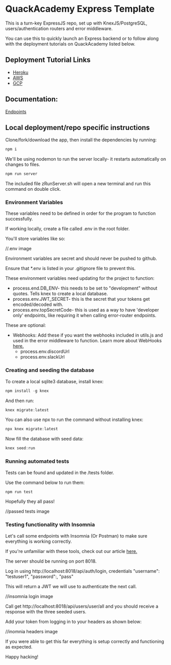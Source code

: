 # QuackAcademy Express Template

This is a turn-key ExpressJS repo, set up with KnexJS/PostgreSQL, users/authentication routers and error middleware.

You can use this to quickly launch an Express backend or to follow along with the deployment tutorials on QuackAcademy listed below.

## Deployment Tutorial Links
* [Heroku](https://www.quackacademy.com/curriculum/backend/09a-heroku)
* [AWS](https://www.quackacademy.com/curriculum/backend/09b-aws)
* [GCP](https://www.quackacademy.com/curriculum/backend/09c-gcp)

## Documentation:
[Endpoints](https://github.com//QuackAcademy/Express-Template/blob/master/Endpoints.md)

## Local deployment/repo specific instructions

Clone/fork/download the app, then install the dependencies by running:
```js
npm i
```
We'll be using nodemon to run the server locally- it restarts automatically on changes to files.
```js
npm run server
```
The included file zRunServer.sh will open a new terminal and run this command on double click.

### Environment Variables
These variables need to be defined in order for the program to function successfully.

If working locally, create a file called .env in the root folder. 

You'll store variables like so: 

//.env image

Environment variables are secret and should never be pushed to github. 

Ensure that *.env is listed in your .gitignore file to prevent this.

These environment variables need updating for the project to function:
* process.end.DB_ENV- this needs to be set to "development" without quotes. Tells knex to create a local database.  
* process.env.JWT_SECRET- this is the secret that your tokens get encoded/decoded with.
* process.env.topSecretCode- this is used as a way to have 'developer only' endpoints, like requiring it when calling error-router endpoints.

These are optional:
* Webhooks: Add these if you want the webhooks included in utils.js and used in the error middleware to function. Learn more about WebHooks [here.](https://quackacademy.com/guides/general/webhooks)
    * process.env.discordUrl
    * process.env.slackUrl

### Creating and seeding the database
To create a local sqlite3 database, install knex:
```js
npm install -g knex
```
And then run:
```js
knex migrate:latest
```
You can also use npx to run the command without installing knex:
```js
npx knex migrate:latest
```
Now fill the database with seed data:
```js
knex seed:run
```

### Running automated tests
Tests can be found and updated in the /tests folder.

Use the command below to run them:
```js
npm run test
```
Hopefully they all pass!

//passed tests image

### Testing functionality with Insomnia
Let's call some endpoints with Insomnia (Or Postman) to make sure everything is working correctly.

If you're unfamiliar with these tools, check out our article [here.](https://www.quackacademy.com/guides/backend/insomnia)

The server should be running on port 8018. 

Log in using http://localhost:8018/api/auth/login, credentials "username": "testuser1", "password":, "pass"

This will return a JWT we will use to authenticate the next call.

//insomnia login image

Call get http://localhost:8018/api/users/user/all and you should receive a response with the three seeded users.

Add your token from logging in to your headers as shown below:

//inomnia headers image

If you were able to get this far everything is setup correctly and functioning as expected.

Happy hacking!